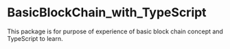 # BasicBlockChain_with_TypeScript
This package is for purpose of experience of basic block chain concept and TypeScript to learn.
